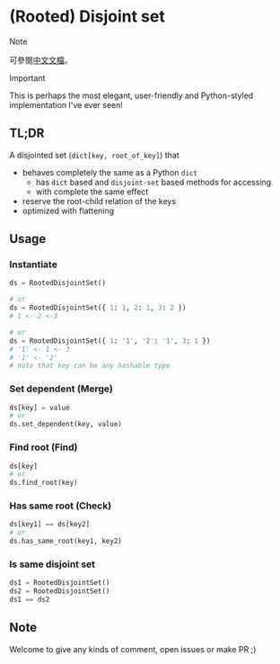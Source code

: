 # (Rooted) Disjoint set

> [!NOTE]
> 可參閱[中文文檔](./README.zh_TW.md)。

> [!IMPORTANT]
> This is perhaps the most elegant, user-friendly and Python-styled implementation I've ever seen!

## TL;DR

A disjointed set (`dict[key, root_of_key]`) that

* behaves completely the same as a Python `dict`
    * has `dict` based and `disjoint-set` based methods for accessing
    * with complete the same effect
* reserve the root-child relation of the keys
* optimized with flattening

## Usage

### Instantiate

```python
ds = RootedDisjointSet()

# or
ds = RootedDisjointSet({ 1: 1, 2: 1, 3: 2 })
# 1 <- 2 <-3

# or
ds = RootedDisjointSet({ 1: '1', '2': '1', 3: 1 })
# '1' <- 1 <- 3
# '1' <- '2'
# note that key can be any hashable type
```

### Set dependent (Merge)

```python
ds[key] = value
# or
ds.set_dependent(key, value)
```

### Find root (Find)

```python
ds[key]
# or
ds.find_root(key)
```

### Has same root (Check)

```python
ds[key1] == ds[key2]
# or
ds.has_same_root(key1, key2)
```

### Is same disjoint set

```python
ds1 = RootedDisjointSet()
ds2 = RootedDisjointSet()
ds1 == ds2
```

## Note

Welcome to give any kinds of comment, open issues or make PR ;)
